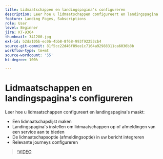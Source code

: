 ```yaml
---
title: Lidmaatschappen en landingspagina's configureren
description: Leer hoe u lidmaatschappen configureert en landingspagina's maakt.
feature: Landing Pages, Subscriptions
role: User
level: Beginner
jira: KT-9364
thumbnail: 341280.jpg
exl-id: b2da105b-ec0b-4bb8-8f68-993f92253cb4
source-git-commit: 81f5cc22d46f89ee1c7164a92988311ca6036b8b
workflow-type: tm+mt
source-wordcount: '55'
ht-degree: 100%

---
```


# Lidmaatschappen en landingspagina&#39;s configureren

Leer hoe u lidmaatschappen configureert en landingspagina&#39;s maakt:

* Een lidmaatschapslijst maken
* Landingspagina&#39;s instellen om lidmaatschappen op of afmeldingen van een service aan te bieden
* De lidmaatschapsoptie (afmeldingsoptie) in uw bericht integreren
* Relevante journeys configureren

>[!VIDEO](https://video.tv.adobe.com/v/341280?quality=12&learn=on)
